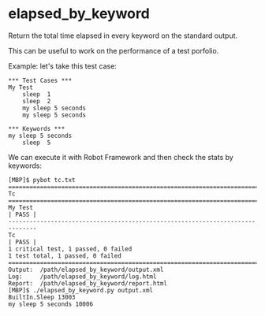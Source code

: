 elapsed_by_keyword
==================

Return the total time elapsed in every keyword on the standard output.

This can be useful to work on the performance of a test porfolio.

Example: let's take this test case:

    *** Test Cases ***
    My Test
        sleep  1
        sleep  2
        my sleep 5 seconds
        my sleep 5 seconds
    
    *** Keywords ***
    my sleep 5 seconds    
        sleep  5

We can execute it with Robot Framework and then check the stats by keywords:
    
    [MBP]$ pybot tc.txt 
    ==============================================================================
    Tc                                                                            
    ==============================================================================
    My Test                                                               | PASS |
    ------------------------------------------------------------------------------
    Tc                                                                    | PASS |
    1 critical test, 1 passed, 0 failed
    1 test total, 1 passed, 0 failed
    ==============================================================================
    Output:  /path/elapsed_by_keyword/output.xml
    Log:     /path/elapsed_by_keyword/log.html
    Report:  /path/elapsed_by_keyword/report.html
    [MBP]$ ./elapsed_by_keyword.py output.xml 
    BuiltIn.Sleep 13003
    my sleep 5 seconds 10006
